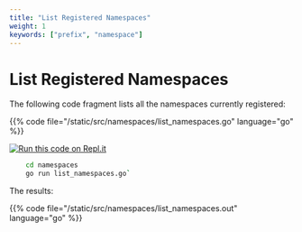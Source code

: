 ```yaml
---
title: "List Registered Namespaces"
weight: 1
keywords: ["prefix", "namespace"]
---
```


# List Registered Namespaces

The following code fragment lists all the namespaces currently registered:

{{% code file="/static/src/namespaces/list_namespaces.go" language="go" %}}

[![Run this code on Repl.it](https://repl.it/badge/github/tombenke/cayley-cookbook-src)](https://repl.it/@tombenke/cayley-cookbook-src#namespaces/list_namespaces.go)

```bash
    cd namespaces
    go run list_namespaces.go`
```

The results:

{{% code file="/static/src/namespaces/list_namespaces.out" language="go" %}}

